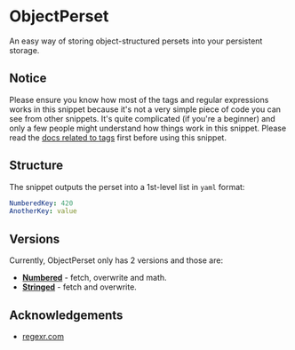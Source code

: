# ObjectPerset
An easy way of storing object-structured persets into your persistent storage.

## Notice
Please ensure you know how most of the tags and regular expressions works in this snippet because it's not a very simple piece of code you can see from other snippets. It's quite complicated (if you're a beginner) and only a few people might understand how things work in this snippet. Please read the [docs related to tags](https://atlas.bot/documentation/tags) first before using this snippet.

## Structure
The snippet outputs the perset into a 1st-level list in `yaml` format:
```yaml
NumberedKey: 420
AnotherKey: value
```

## Versions
Currently, ObjectPerset only has 2 versions and those are:
- [**Numbered**](./ObjectPerset-Number.md) - fetch, overwrite and math.
- [**Stringed**](./ObjectPerset-String.md) - fetch and overwrite.

## Acknowledgements
- [regexr.com](https://regexr.com)
